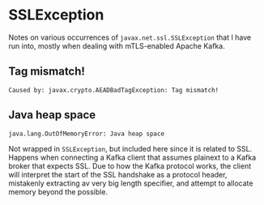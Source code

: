 # SSLException

Notes on various occurrences of `javax.net.ssl.SSLException` that I
have run into, mostly when dealing with mTLS-enabled Apache Kafka.

## Tag mismatch!

```text
Caused by: javax.crypto.AEADBadTagException: Tag mismatch!
```

## Java heap space

```text
java.lang.OutOfMemoryError: Java heap space
```

Not wrapped in `SSLException`, but included here since it is related
to SSL. Happens when connecting a Kafka client that assumes plainext
to a Kafka broker that expects SSL. Due to how the Kafka protocol
works, the client will interpret the start of the SSL handshake as a
protocol header, mistakenly extracting av very big length specifier,
and attempt to allocate memory beyond the possible.
